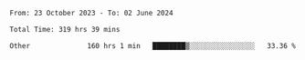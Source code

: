 

<!--START_SECTION:waka-->

```txt
From: 23 October 2023 - To: 02 June 2024

Total Time: 319 hrs 39 mins

Other              160 hrs 1 min   ████████▒░░░░░░░░░░░░░░░░   33.36 %
```

<!--END_SECTION:waka-->
